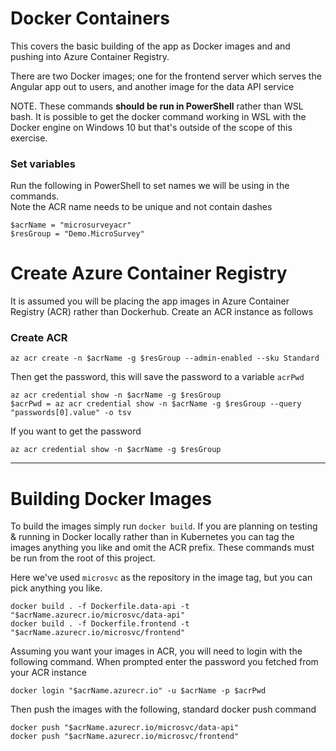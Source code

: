 # Docker Containers

This covers the basic building of the app as Docker images and and pushing into Azure Container Registry.

There are two Docker images; one for the frontend server which serves the Angular app out to users, and another image for the data API service

NOTE. These commands **should be run in PowerShell** rather than WSL bash. It is possible to get the docker command working in WSL with the Docker engine on Windows 10 but that's outside of the scope of this exercise.

### Set variables 

Run the following in PowerShell to set names we will be using in the commands.  
Note the ACR name needs to be unique and not contain dashes
```
$acrName = "microsurveyacr"
$resGroup = "Demo.MicroSurvey"
```

# Create Azure Container Registry
It is assumed you will be placing the app images in Azure Container Registry (ACR) rather than Dockerhub. Create an ACR instance as follows

### Create ACR
```
az acr create -n $acrName -g $resGroup --admin-enabled --sku Standard
```
Then get the password, this will save the password to a variable `acrPwd`
```
az acr credential show -n $acrName -g $resGroup
$acrPwd = az acr credential show -n $acrName -g $resGroup --query "passwords[0].value" -o tsv
```

If you want to get the password 
```
az acr credential show -n $acrName -g $resGroup
```
---

# Building Docker Images

To build the images simply run `docker build`. If you are planning on testing & running in Docker locally rather than in Kubernetes you can tag the images anything you like and omit the ACR prefix. These commands must be run from the root of this project. 

Here we've used `microsvc` as the repository in the image tag, but you can pick anything you like.

```
docker build . -f Dockerfile.data-api -t "$acrName.azurecr.io/microsvc/data-api"
docker build . -f Dockerfile.frontend -t "$acrName.azurecr.io/microsvc/frontend"
```

Assuming you want your images in ACR, you will need to login with the following command. When prompted enter the password you fetched from your ACR instance
```
docker login "$acrName.azurecr.io" -u $acrName -p $acrPwd
```

Then push the images with the following, standard docker push command
```
docker push "$acrName.azurecr.io/microsvc/data-api"
docker push "$acrName.azurecr.io/microsvc/frontend"
```
